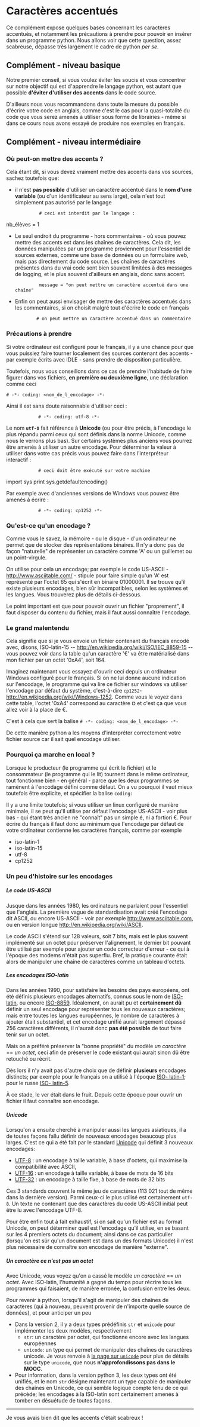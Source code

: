
# Caractères accentués

Ce complément expose quelques bases concernant les caractères accentués, et
notamment les précautions à prendre pour pouvoir en insérer dans un programme
python. Nous allons voir que cette question, assez scabreuse, dépasse très
largement le cadre de python *per se*.

## Complément - niveau basique

Notre premier conseil, si vous voulez éviter les soucis et vous concentrer sur
notre objectif qui est d'apprendre le langage python, est autant que possible
**d'éviter d'utiliser des accents** dans le code source.

D'ailleurs nous vous recommandons dans toute la mesure du possible d'écrire
votre code en anglais, comme c'est le cas pour la quasi-totalité du code que
vous serez amenés à utiliser sous forme de librairies - même si dans ce cours
nous avons essayé de produire nos exemples en français.

## Complément - niveau intermédiaire

### Où peut-on mettre des accents ?

Cela étant dit, si vous devez vraiment mettre des accents dans vos sources,
sachez toutefois que:

 * il n'est **pas possible** d'utiliser un caractère accentué dans le **nom
d'une variable** (ou d'un identificateur au sens large), cela n'est tout
simplement pas autorisé par le langage

                # ceci est interdit par le langage :
nb_élèves = 1
                
 * Le seul endroit du programme - hors commentaires - où vous pouvez mettre des
accents est dans les chaînes de caractères. Cela dit, les données manipulées par
un programme proviennent pour l'essentiel de sources externes, comme une base de
données ou un formulaire web, mais pas directement du code source. Les chaînes
de caractères présentes dans du vrai code sont bien souvent limitées à des
messages de logging, et le plus souvent d'ailleurs en anglais, donc sans accent.

                message = "on peut mettre un caractère accentué dans une chaîne"
                
  * Enfin on peut aussi envisager de mettre des caractères accentués dans les
commentaires, si on choisit malgré tout d'écrire le code en français

                # on peut mettre un caractère accentué dans un commentaire
                
### Précautions à prendre

Si votre ordinateur est configuré pour le français, il y a une chance pour que
vous puissiez faire tourner localement des sources contenant des accents - par
exemple écrits avec IDLE - sans prendre de disposition particulière.

Toutefois, nous vous conseillons dans ce cas de prendre l'habitude de faire
figurer dans vos fichiers, **en première ou deuxième ligne**, une déclaration
comme ceci

    # -*- coding: <nom_de_l_encodage> -*-

Ainsi il est sans doute raisonnable d'utiliser ceci&nbsp;:

                # -*- coding: utf-8 -*-
                
Le nom **`utf-8`** fait référence à **Unicode** (ou pour être précis, à
l'encodage le plus répandu parmi ceux qui sont définis dans la norme Unicode,
comme nous le verrons plus bas). Sur certains systèmes plus anciens vous pourrez
être amenés à utiliser un autre encodage. Pour déterminer la valeur à utiliser
dans votre cas précis vous pouvez faire dans l'interpréteur interactif&nbsp;:

                # ceci doit être exécuté sur votre machine
import sys
print sys.getdefaultencoding()
                
Par exemple avec d'anciennes versions de Windows vous pouvez être amenés à
écrire&nbsp;:

                # -*- coding: cp1252 -*-
                
### Qu'est-ce qu'un encodage ?

Comme vous le savez, la mémoire - ou le disque - d'un ordinateur ne permet que
de stocker des représentations binaires. Il n'y a donc pas de façon "naturelle"
de représenter un caractère comme 'A' ou  un guillemet ou un point-virgule.

On utilise pour cela un encodage; par exemple le code US-ASCII -
http://www.asciitable.com/ - stipule pour faire simple qu'un 'A' est représenté
par l'octet 65 qui s'écrit en binaire 01000001. Il se trouve qu'il existe
plusieurs encodages, bien sûr incompatibles, selon les systèmes et les langues.
Vous trouverez plus de détails ci-dessous.

Le point important est que pour pouvoir ouvrir un fichier "proprement", il faut
disposer du contenu du fichier, mais il faut aussi connaître l'encodage.

### Le grand malentendu

Cela signifie que si je vous envoie un fichier contenant du français encodé
avec, disons, ISO-latin-15 -- http://en.wikipedia.org/wiki/ISO/IEC_8859-15 --
vous pouvez voir dans la table qu'un caractère '€' va être matérialisé dans mon
fichier par un octet '0xA4', soit 164.

Imaginez maintenant vous essayez d'ouvrir ceci depuis un ordinateur Windows
configuré pour le français.
Si on ne lui donne aucune indication sur l'encodage, le programme qui va lire ce
fichier sur windows va utiliser l'encodage par défaut du système, c'est-à-dire
`cp1252`- http://en.wikipedia.org/wiki/Windows-1252. Comme vous le voyez dans
cette table, l'octet '0xA4' correspond au caractère ¤ et c'est ça que vous allez
voir à la place de €.

C'est à cela que sert la balise `# -*- coding: <nom_de_l_encodage> -*-`

De cette manière python a les moyens d'interpréter correctement votre fichier
source car il sait quel encodage utiliser.

### Pourquoi ça marche en local ?

Lorsque le producteur (le programme qui écrit le fichier) et le consommateur (le
programme qui le lit) tournent dans le même ordinateur, tout fonctionne bien -
en général - parce que les deux programmes se ramènent à l'encodage défini comme
défaut.
On a vu pourquoi il vaut mieux toutefois être explicite, et spécifier la balise
`coding:`

Il y a une limite toutefois; si vous utiliser un linux configuré de manière
minimale, il se peut qu'il utilise par défaut l'encodage US-ASCII - voir plus
bas - qui étant très ancien ne "connaît" pas un simple é, ni a fortiori €. Pour
écrire du français il faut donc au minimum que l'encodage par défaut de votre
ordinateur contienne les caractères français, comme par exemple
 * iso-latin-1
 * iso-latin-15
 * utf-8
 * cp1252

### Un peu d'histoire sur les encodages

##### Le code US-ASCII

Jusque dans les années 1980, les ordinateurs ne parlaient pour l'essentiel que
l'anglais. La première vague de standardisation avait créé l'encodage dit ASCII,
ou encore US-ASCII - voir par exemple http://www.asciitable.com, ou en version
longue http://en.wikipedia.org/wiki/ASCII.

Le code ASCII s'étend sur 128 valeurs, soit 7 bits, mais est le plus souvent
implémenté sur un octet pour préserver l'alignement, le dernier bit pouvant être
utilisé par exemple pour ajouter un code correcteur d'erreur - ce qui à l'époque
des modems n'était pas superflu. Bref, la pratique courante était alors de
manipuler une chaîne de caractères comme un tableau d'octets.

##### Les encodages ISO-latin

Dans les années 1990, pour satisfaire les besoins des pays européens, ont été
définis plusieurs encodages alternatifs, connus sous le nom de [ISO-
latin](http://en.wikipedia.org/wiki/ISO/IEC_8859), ou encore
[ISO-8859](http://en.wikipedia.org/wiki/ISO/IEC_8859). Idéalement, on aurait pu
et **certainement dû** définir un seul encodage pour représenter tous les
nouveaux caractères; mais entre toutes les langues européennes, le nombre de
caractères à ajouter était substantiel, et cet encodage unifié aurait largement
dépassé 256 caractères différents, il n'aurait donc **pas été possible** de tout
faire tenir sur un octet.

Mais on a préféré préserver la "bonne propriété" du modèle *un caractère* == *un
octet*, ceci afin de préserver le code existant qui aurait sinon dû être
retouché ou récrit.

Dès lors il n'y avait pas d'autre choix que de définir **plusieurs** encodages
distincts; par exemple pour le français on a utilisé à l'époque [ISO-
latin-1](http://en.wikipedia.org/wiki/ISO/IEC_8859-1); pour le russe [ISO-
latin-5](http://en.wikipedia.org/wiki/ISO/IEC_8859-5).

À ce stade, le ver était dans le fruit. Depuis cette époque pour ouvrir un
fichier il faut connaître son encodage.

##### Unicode


Lorsqu'on a ensuite cherché à manipuler aussi les langues asiatiques, il a de
toutes façons fallu définir de nouveaux encodages beaucoup plus larges. C'est ce
qui a été fait par le standard [Unicode](http://en.wikipedia.org/wiki/Unicode)
qui définit 3 nouveaux encodages:
 * [UTF-8](http://en.wikipedia.org/wiki/UTF-8) : un encodage à taille variable,
à base d'octets, qui maximise la compatibilité avec ASCII,
 * [UTF-16](http://en.wikipedia.org/wiki/UTF-16) : un encodage à taille
variable, à base de mots de 16 bits
 * [UTF-32](http://en.wikipedia.org/wiki/UTF-32) : un encodage à taille fixe, à
base de mots de 32 bits

Ces 3 standards couvrent le même jeu de caractères (113 021 tout de même dans la
dernière version). Parmi ceux-ci le plus utilisé est certainement `utf-8`. Un
texte ne contenant que des caractères du code US-ASCII initial peut être lu avec
l'encodage UTF-8.

Pour être enfin tout à fait exhaustif, si on sait qu'un fichier est au format
Unicode, on peut déterminer quel est l'encodage qu'il utilise, en se basant sur
les 4 premiers octets du document; ainsi dans ce cas particulier (lorsqu'on est
sûr qu'un document est dans un des formats Unicode) il n'est plus nécessaire de
connaître son encodage de manière "externe".

##### Un caractère ce n'est pas un octet

Avec Unicode, vous voyez qu'on a cassé le modèle *un caractère* == *un octet*.
Avec ISO-latin, l'humanité a gagné du temps pour récrire tous les programmes qui
faisaient, de manière erronée, la confusion entre les deux.

Pour revenir à python, lorsqu'il s'agit de manipuler des chaînes de caractères
(qui à nouveau, peuvent provenir de n'importe quelle source de données), et pour
anticiper un peu
 * Dans la version 2, il y a deux types prédéfinis `str` et `unicode` pour
implémenter les deux modèles, respectivement
   * `str`: un caractère par octet, qui fonctionne encore avec les langues
européennes
   * `unicode`: un type qui permet de manipuler des chaînes de caractères
unicode.  Je vous renvoie à [la page sur
`unicode`](https://docs.python.org/2/howto/unicode.html) pour plus de détails
sur le type `unicode`, que nous **n'approfondissons pas dans le MOOC**.
 * Pour information, dans la version python 3, les deux types ont été unifiés,
et le nom `str` désigne maintenant un type capable de manipuler des chaînes en
Unicode, ce qui semble logique compte tenu de ce qui précède; les encodages à la
ISO-latin sont certainement amenés à tomber en désuétude de toutes façons.

-----

Je vous avais bien dit que les accents c'était scabreux !
